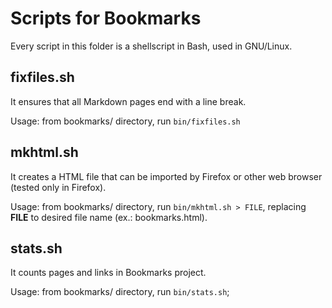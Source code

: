 # Scripts for Bookmarks

Every script in this folder is a shellscript in Bash, used in GNU/Linux.

## fixfiles.sh

It ensures that all Markdown pages end with a line break.

Usage: from bookmarks/ directory, run `bin/fixfiles.sh`

## mkhtml.sh

It creates a HTML file that can be imported by Firefox or other web browser (tested only in Firefox).

Usage: from bookmarks/ directory, run `bin/mkhtml.sh > FILE`, replacing **FILE** to desired file name (ex.: bookmarks.html).

## stats.sh

It counts pages and links in Bookmarks project.

Usage: from bookmarks/ directory, run `bin/stats.sh`;
